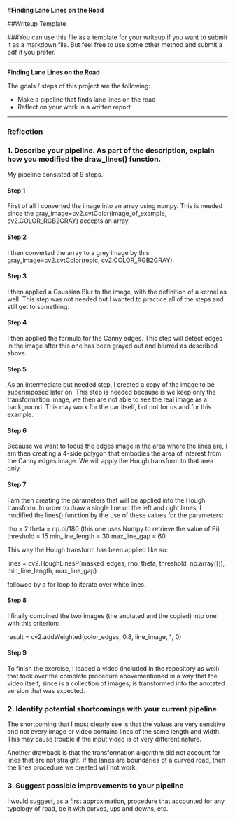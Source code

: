 #**Finding Lane Lines on the Road** 

##Writeup Template

###You can use this file as a template for your writeup if you want to submit it as a markdown file. But feel free to use some other method and submit a pdf if you prefer.

---

**Finding Lane Lines on the Road**

The goals / steps of this project are the following:
* Make a pipeline that finds lane lines on the road
* Reflect on your work in a written report


[//]: # (Image References)

[image1]: ./examples/grayscale.jpg "Grayscale"

---

### Reflection

### 1. Describe your pipeline. As part of the description, explain how you modified the draw_lines() function.

My pipeline consisted of 9 steps. 

#### Step 1

First of all I converted the image into an array using numpy. This is needed since the gray_image=cv2.cvtColor(image_of_example, cv2.COLOR_RGB2GRAY) accepts an array.

#### Step 2

I then converted the array to a grey image by this gray_image=cv2.cvtColor(repic, cv2.COLOR_RGB2GRAY).

#### Step 3

I then applied a Gaussian Blur to the image, with the definition of a kernel as well. This step was not needed but I wanted to practice all of the steps and still get to something.

#### Step 4

I then applied the formula for the Canny edges. This step will detect edges in the image after this one has been grayed out and blurred as described above.

#### Step 5

As an intermediate but needed step, I created a copy of the image to be superimposed later on. This step is needed because is we keep only the transformation image, we then are not able to see the real image as a background. This may work for the car itself, but not for us and for this example.

#### Step 6

Because we want to focus the edges image in the area where the lines are, I am then creating a 4-side polygon that embodies the area of interest from the Canny edges image. We will apply the Hough transform to that area only.

#### Step 7

I am then creating the parameters that will be applied into the Hough transform. In order to draw a single line on the left and right lanes, I modified the lines() function by the use of these values for the parameters:

rho = 2
theta = np.pi/180 (this one uses Numpy to retrieve the value of Pi)
threshold = 15
min_line_length = 30
max_line_gap = 60

This way the Hough transform has been applied like so:

lines = cv2.HoughLinesP(masked_edges, rho, theta, threshold, np.array([]), min_line_length, max_line_gap)

followed by a for loop to iterate over white lines.

#### Step 8

I finally combined the two images (the anotated and the copied) into one with this criterion:

result = cv2.addWeighted(color_edges, 0.8, line_image, 1, 0)

#### Step 9

To finish the exercise, I loaded a video (included in the repository as well) that took over the complete procedure abovementioned in a way that the video itself, since is a collection of images, is transformed into the anotated version that was expected.


### 2. Identify potential shortcomings with your current pipeline


The shortcoming that I most clearly see is that the values are very sensitive and not every image or video contains lines of the same length and width. This may cause trouble if the input video is of very different nature.

Another drawback is that the transformation algorithm did not account for lines that are not straight. If the lanes are boundaries of a curved road, then the lines procedure we created will not work.


### 3. Suggest possible improvements to your pipeline

I would suggest, as a first approximation,  procedure that accounted for any typology of road, be it with curves, ups and downs, etc.
